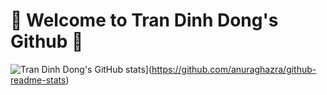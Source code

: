 # 👋 Welcome to Tran Dinh Dong's Github 👋
![Tran Dinh Dong's GitHub stats](https://github-readme-stats.vercel.app/api?username=vanvuvuong)](https://github.com/anuraghazra/github-readme-stats)
